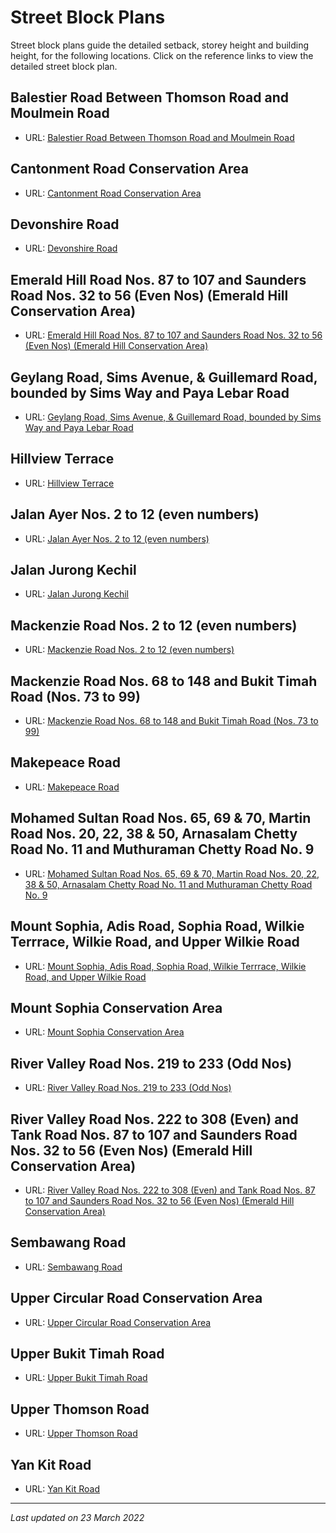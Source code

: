 # Street Block Plans

Street block plans guide the detailed setback, storey height and building height, for the following locations. Click on the reference links to view the detailed street block plan.

## Balestier Road Between Thomson Road and Moulmein Road
- URL: [Balestier Road Between Thomson Road and Moulmein Road](https://www.ura.gov.sg/-/media/Corporate/Guidelines/Development-control/Street-Block-Plans/Balestier-Road-Between-Thomson-Road-and-Moulmein-Road.pdf)

## Cantonment Road Conservation Area
- URL: [Cantonment Road Conservation Area](https://www.ura.gov.sg/Corporate/Data/circulars/2020/Mar/dc20-02)

## Devonshire Road
- URL: [Devonshire Road](https://www.ura.gov.sg/Corporate/Data/circulars/Archive/1994/apr/dc94-05)

## Emerald Hill Road Nos. 87 to 107 and Saunders Road Nos. 32 to 56 (Even Nos) (Emerald Hill Conservation Area)
- URL: [Emerald Hill Road Nos. 87 to 107 and Saunders Road Nos. 32 to 56 (Even Nos) (Emerald Hill Conservation Area)](https://www.ura.gov.sg/-/media/Corporate/Guidelines/Development-control/Street-Block-Plans/Emerald-Hill-Road-Saunders-Road.pdf)

## Geylang Road, Sims Avenue, & Guillemard Road, bounded by Sims Way and Paya Lebar Road
- URL: [Geylang Road, Sims Avenue, & Guillemard Road, bounded by Sims Way and Paya Lebar Road](https://www.ura.gov.sg/-/media/Corporate/Guidelines/Development-control/Street-Block-Plans/GUDG.pdf)

## Hillview Terrace
- URL: [Hillview Terrace](https://www.ura.gov.sg/-/media/Corporate/Guidelines/Development-control/Street-Block-Plans/Hillview-Terrace-Area.gif)

## Jalan Ayer Nos. 2 to 12 (even numbers)
- URL: [Jalan Ayer Nos. 2 to 12 (even numbers)](https://www.ura.gov.sg/-/media/Corporate/Guidelines/Development-control/Street-Block-Plans/Jalan-Ayer.pdf)

## Jalan Jurong Kechil
- URL: [Jalan Jurong Kechil](https://www.ura.gov.sg/-/media/Corporate/Guidelines/Development-control/Street-Block-Plans/Jalan-Jurong-Kechil.pdf)

## Mackenzie Road Nos. 2 to 12 (even numbers)
- URL: [Mackenzie Road Nos. 2 to 12 (even numbers)](https://www.ura.gov.sg/Corporate/Guidelines/Circulars/dc15-13)

## Mackenzie Road Nos. 68 to 148 and Bukit Timah Road (Nos. 73 to 99)
- URL: [Mackenzie Road Nos. 68 to 148 and Bukit Timah Road (Nos. 73 to 99)](https://www.ura.gov.sg/Corporate/Guidelines/Circulars/dc15-13)

## Makepeace Road
- URL: [Makepeace Road](https://www.ura.gov.sg/Corporate/Guidelines/Circulars/dc96-23)

## Mohamed Sultan Road Nos. 65, 69 & 70, Martin Road Nos. 20, 22, 38 & 50, Arnasalam Chetty Road No. 11 and Muthuraman Chetty Road No. 9
- URL: [Mohamed Sultan Road Nos. 65, 69 & 70, Martin Road Nos. 20, 22, 38 & 50, Arnasalam Chetty Road No. 11 and Muthuraman Chetty Road No. 9](https://www.ura.gov.sg/Corporate/Data/circulars/Archive/2014/jun/dc14-08)

## Mount Sophia, Adis Road, Sophia Road, Wilkie Terrrace, Wilkie Road, and Upper Wilkie Road
- URL: [Mount Sophia, Adis Road, Sophia Road, Wilkie Terrrace, Wilkie Road, and Upper Wilkie Road](https://www.ura.gov.sg/Corporate/Data/circulars/Archive/2008/dec/dc08-24)

## Mount Sophia Conservation Area
- URL: [Mount Sophia Conservation Area](https://www.ura.gov.sg/Corporate/Data/circulars/Archive/2015/dec/dc15-10)

## River Valley Road Nos. 219 to 233 (Odd Nos)
- URL: [River Valley Road Nos. 219 to 233 (Odd Nos)](https://www.ura.gov.sg/Corporate/Data/circulars/Archive/2008/jun/dc08-12)

## River Valley Road Nos. 222 to 308 (Even) and Tank Road Nos. 87 to 107 and Saunders Road Nos. 32 to 56 (Even Nos) (Emerald Hill Conservation Area)
- URL: [River Valley Road Nos. 222 to 308 (Even) and Tank Road Nos. 87 to 107 and Saunders Road Nos. 32 to 56 (Even Nos) (Emerald Hill Conservation Area)](https://www.ura.gov.sg/-/media/Corporate/Guidelines/Development-control/Street-Block-Plans/GUDG.pdf)

## Sembawang Road
- URL: [Sembawang Road](https://www.ura.gov.sg/-/media/Corporate/Guidelines/Development-control/Street-Block-Plans/Sembawang-Road.pdf)

## Upper Circular Road Conservation Area
- URL: [Upper Circular Road Conservation Area](https://www.ura.gov.sg/Corporate/Data/circulars/Archive/2016/jan/dc16-01)

## Upper Bukit Timah Road
- URL: [Upper Bukit Timah Road](https://www.ura.gov.sg/-/media/Corporate/Guidelines/Development-control/Street-Block-Plans/Upper-Bukit-Timah-Road.pdf)

## Upper Thomson Road
- URL: [Upper Thomson Road](https://www.ura.gov.sg/-/media/Corporate/Guidelines/Development-control/Street-Block-Plans/Upper-Thomson-Road.gif)

## Yan Kit Road
- URL: [Yan Kit Road](https://www.ura.gov.sg/-/media/Corporate/Guidelines/Development-control/Street-Block-Plans/Yan-Kit-Road.pdf)

---

*Last updated on 23 March 2022*
